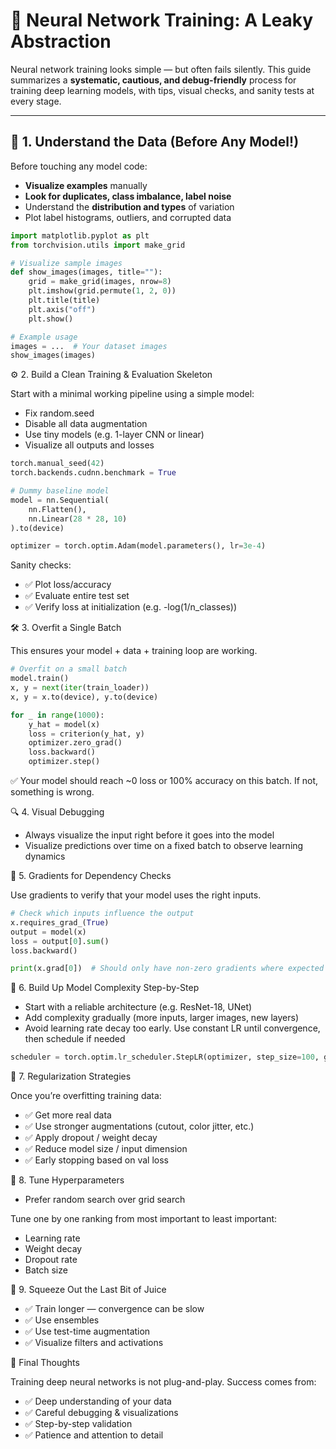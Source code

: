 # 🧠 Neural Network Training: A Leaky Abstraction

Neural network training looks simple — but often fails silently. This guide summarizes a **systematic, cautious, and debug-friendly** process for training deep learning models, with tips, visual checks, and sanity tests at every stage.

---

## 🧩 1. Understand the Data (Before Any Model!)

Before touching any model code:

- **Visualize examples** manually
- **Look for duplicates, class imbalance, label noise**
- Understand the **distribution and types** of variation
- Plot label histograms, outliers, and corrupted data

```python
import matplotlib.pyplot as plt
from torchvision.utils import make_grid

# Visualize sample images
def show_images(images, title=""):
    grid = make_grid(images, nrow=8)
    plt.imshow(grid.permute(1, 2, 0))
    plt.title(title)
    plt.axis("off")
    plt.show()

# Example usage
images = ...  # Your dataset images
show_images(images)
```

⚙️ 2. Build a Clean Training & Evaluation Skeleton

Start with a minimal working pipeline using a simple model:

- Fix random.seed
- Disable all data augmentation
- Use tiny models (e.g. 1-layer CNN or linear)
- Visualize all outputs and losses

```python
torch.manual_seed(42)
torch.backends.cudnn.benchmark = True

# Dummy baseline model
model = nn.Sequential(
    nn.Flatten(),
    nn.Linear(28 * 28, 10)
).to(device)

optimizer = torch.optim.Adam(model.parameters(), lr=3e-4)
```

Sanity checks:

- ✅ Plot loss/accuracy
- ✅ Evaluate entire test set
- ✅ Verify loss at initialization (e.g. -log(1/n_classes))

🛠️ 3. Overfit a Single Batch

This ensures your model + data + training loop are working.

```python
# Overfit on a small batch
model.train()
x, y = next(iter(train_loader))
x, y = x.to(device), y.to(device)

for _ in range(1000):
    y_hat = model(x)
    loss = criterion(y_hat, y)
    optimizer.zero_grad()
    loss.backward()
    optimizer.step()
```

✅ Your model should reach ~0 loss or 100% accuracy on this batch. If not, something is wrong.

🔍 4. Visual Debugging

- Always visualize the input right before it goes into the model
- Visualize predictions over time on a fixed batch to observe learning dynamics

🧪 5. Gradients for Dependency Checks

Use gradients to verify that your model uses the right inputs.

```python
# Check which inputs influence the output
x.requires_grad_(True)
output = model(x)
loss = output[0].sum()
loss.backward()

print(x.grad[0])  # Should only have non-zero gradients where expected
```

🧱 6. Build Up Model Complexity Step-by-Step

- Start with a reliable architecture (e.g. ResNet-18, UNet)
- Add complexity gradually (more inputs, larger images, new layers)
- Avoid learning rate decay too early. Use constant LR until convergence, then schedule if needed

```python
scheduler = torch.optim.lr_scheduler.StepLR(optimizer, step_size=100, gamma=0.1)
```

🧹 7. Regularization Strategies

Once you’re overfitting training data:

- ✅ Get more real data
- ✅ Use stronger augmentations (cutout, color jitter, etc.)
- ✅ Apply dropout / weight decay
- ✅ Reduce model size / input dimension
- ✅ Early stopping based on val loss

🧪 8. Tune Hyperparameters

- Prefer random search over grid search

Tune one by one ranking from most important to least important:

- Learning rate
- Weight decay
- Dropout rate
- Batch size

🧃 9. Squeeze Out the Last Bit of Juice

- ✅ Train longer — convergence can be slow
- ✅ Use ensembles
- ✅ Use test-time augmentation
- ✅ Visualize filters and activations

🏁 Final Thoughts

Training deep neural networks is not plug-and-play. Success comes from:

- ✅ Deep understanding of your data
- ✅ Careful debugging & visualizations
- ✅ Step-by-step validation
- ✅ Patience and attention to detail